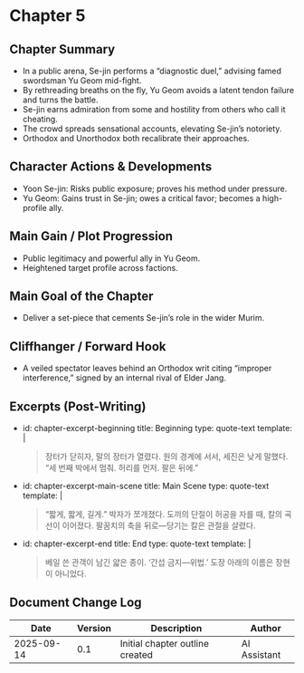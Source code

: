 # Chapter 5

## Chapter Summary
- In a public arena, Se-jin performs a “diagnostic duel,” advising famed swordsman Yu Geom mid-fight.
- By rethreading breaths on the fly, Yu Geom avoids a latent tendon failure and turns the battle.
- Se-jin earns admiration from some and hostility from others who call it cheating.
- The crowd spreads sensational accounts, elevating Se-jin’s notoriety.
- Orthodox and Unorthodox both recalibrate their approaches.

## Character Actions & Developments
- Yoon Se-jin: Risks public exposure; proves his method under pressure.
- Yu Geom: Gains trust in Se-jin; owes a critical favor; becomes a high-profile ally.

## Main Gain / Plot Progression
- Public legitimacy and powerful ally in Yu Geom.
- Heightened target profile across factions.

## Main Goal of the Chapter
- Deliver a set-piece that cements Se-jin’s role in the wider Murim.

## Cliffhanger / Forward Hook
- A veiled spectator leaves behind an Orthodox writ citing “improper interference,” signed by an internal rival of Elder Jang.

## Excerpts (Post-Writing)
- id: chapter-excerpt-beginning
  title: Beginning
  type: quote-text
  template: |
    > 장터가 닫히자, 말의 장터가 열렸다. 원의 경계에 서서, 세진은 낮게 말했다. “세 번째 박에서 멈춰. 허리를 먼저. 팔은 뒤에.”
- id: chapter-excerpt-main-scene
  title: Main Scene
  type: quote-text
  template: |
    > “짧게, 짧게, 길게.” 박자가 쪼개졌다. 도끼의 단절이 허공을 자를 때, 칼의 곡선이 이어졌다. 팔꿈치의 축을 뒤로—당기는 칼은 관절을 살렸다.
- id: chapter-excerpt-end
  title: End
  type: quote-text
  template: |
    > 베일 쓴 관객이 남긴 얇은 종이. ‘간섭 금지—위법.’ 도장 아래의 이름은 장현이 아니었다.

## Document Change Log
| Date       | Version | Description                     | Author       |
|------------|---------|---------------------------------|--------------|
| 2025-09-14 | 0.1     | Initial chapter outline created | AI Assistant |
